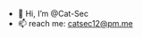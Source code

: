- 👋 Hi, I’m @Cat-Sec
- 📫 reach me: catsec12@pm.me

<!---
Cat-Sec/Cat-Sec is a ✨ special ✨ repository because its `README.md` (this file) appears on your GitHub profile.
You can click the Preview link to take a look at your changes.
--->
